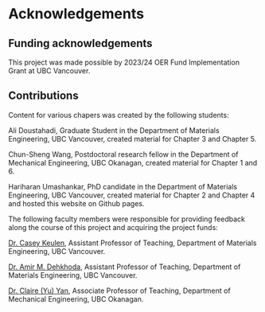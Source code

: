 # Acknowledgements

## Funding acknowledgements
This project was made possible by 2023/24 OER Fund Implementation Grant at UBC Vancouver.

## Contributions
Content for various chapers was created by the following students:

Ali Doustahadi, Graduate Student in the Department of Materials Engineering, UBC Vancouver, created material for Chapter 3 and Chapter 5.

Chun-Sheng Wang, Postdoctoral research fellow in the Department of Mechanical Engineering, UBC Okanagan, created material for Chapter 1 and 6.

Hariharan Umashankar, PhD candidate in the Department of Materials Engineering, UBC Vancouver, created material for Chapter 2 and Chapter 4 and hosted this website on Github pages.


The following faculty members were responsible for providing feedback along the course of this project and acquiring the project funds:

[Dr. Casey Keulen](https://mtrl.ubc.ca/casey-keulen/), Assistant Professor of Teaching, Department of Materials Engineering, UBC Vancouver.

[Dr. Amir M. Dehkhoda](https://mtrl.ubc.ca/amir-m-dehkhoda/), Assistant Professor of Teaching, Department of Materials Engineering, UBC Vancouver.

[Dr. Claire (Yu) Yan](https://apsc.ubc.ca/profile/yu-claire-yan), Associate Professor of Teaching, Department of Mechanical Engineering, UBC Okanagan.

